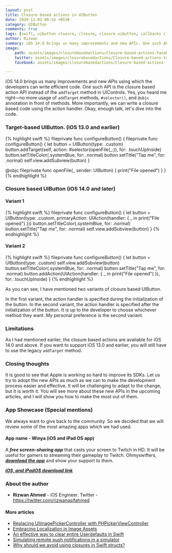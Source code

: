 ```yaml
---
layout: post
title: Closure based actions in UIButton
date: 2020-11-02 00:54 +0530
category: UIButton
comments: true
tags: [swift, uibutton closure, closure, closure uibutton, callbacks closure, closure callbacks]
author: Rizwan
summary: iOS 14.0 brings us many improvements and new APIs. One such API is the closure based action API for UIControls. Let's see how to use it. 
image:
    path: assets/images/closurebasedactions/Closure-based-actions-facebook.png
    twitter: assets/images/closurebasedactions/Closure-based-actions-twitter.png
    facebook: assets/images/closurebasedactions/Closure-based-actions-facebook.png

---
```


iOS 14.0 brings us many improvements and new APIs using which the developers can write efficient code. One such API is the closure based action API instead of the ```addTarget``` method in UIControls. Yes, you heard me right—no more usage of ```addTarget``` methods, ```#selector()```, and ```@objc``` annotation in front of methods.
More importantly, we can write a closure based code using the action handler. Okay, enough talk, let's dive into the code.

### Target-based UIButton. (iOS 13.0 and earlier)

{% highlight swift %}
fileprivate func configureButton() {
    fileprivate func configureButton() {
    let button = UIButton(type: .custom)
    button.addTarget(self, action: #selector(openFile(_:)), for: .touchUpInside)
    button.setTitleColor(.systemBlue, for: .normal)
    button.setTitle("Tap me", for: .normal)
    self.view.addSubview(button)
}

 @objc fileprivate func openFile(_ sender: UIButton) {
        print("File opened")
    }
}
{% endhighlight %}

### Closure based UIButton (iOS 14.0 and later)

#### Variant 1

{% highlight swift %}
fileprivate func configureButton() {
    let button = UIButton(type: .custom, primaryAction: UIAction(handler: { _ in
        print("File opened")
    }))
    button.setTitleColor(.systemBlue, for: .normal)
    button.setTitle("Tap me", for: .normal)
    self.view.addSubview(button)
}
{% endhighlight %}

#### Variant 2

{% highlight swift %}
fileprivate func configureButton() {
    let button = UIButton(type: .custom)
    self.view.addSubview(button)
    button.setTitleColor(.systemBlue, for: .normal)
    button.setTitle("Tap me", for: .normal)
    button.addAction(UIAction(handler: { _ in
        print("File opened")
    }), for: .touchUpInside)
}
{% endhighlight %}

As you can see, I have mentioned two variants of closure based UIButton.

In the first variant, the action handler is specified during the initialization of the button.
In the second variant, the action handler is specified after the initialization of the button.
It is up to the developer to choose whichever method they want. My personal preference is the second variant.

### Limitations

As I had mentioned earlier, the closure based actions are available for iOS 14.0 and above. If you want to support iOS 13.0 and earlier, you will still have to use the legacy ```addTarget``` method.

### Closing thoughts

It is good to see that Apple is working so hard to improve its SDKs. Let us try to adopt the new APIs as much as we can to make the development process easier and effective. It will be challenging to adapt to the change, but it is worth it. You will see more about these new APIs in the upcoming articles, and I will show you how to make the most out of them.

### App Showcase (Special mentions)

We always want to give back to the community. So we decided that we will review some of the most amazing apps which we had used.

#### App name - Winya (iOS and iPad OS app)

A ***free screen-sharing app*** that casts your screen to Twitch in HD. It will be useful for gamers to streaming their gameplay to Twitch.
Ohmyswifters, ***[download the app](https://winya.link/getwinya)*** and show your support to them.

***[iOS, and iPadOS download link](https://winya.link/getwinya)***

### About the author

- **Rizwan Ahmed** - iOS Engineer. Twitter - <https://twitter.com/rizwanasifahmed>


#### More articles

- [Replacing UIImagePickerController with PHPickerViewController](/blog/2020/08/29/replacing-uiimagepickercontroller-with-phpickerviewcontroller/)
- [Embracing Localization in Image Assets](/blog/2020/06/14/embracing-localization-in-image-assets/)
- [An effective way to clear entire Userdefaults in Swift](/blog/2020/05/19/an-effective-way-to-clear-entire-userdefaults-in-swift/)
- [Simulating remote push notifications in a simulator](/blog/2020/02/13/simulating-remote-push-notifications-in-a-simulator/)
- [Why should we avoid using closures in Swift structs?](/blog/2020/01/11/why-should-we-avoid-using-closures-in-swift-structs/)
